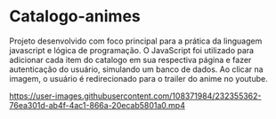 # Catalogo-animes


Projeto desenvolvido com foco principal para a prática da linguagem javascript e lógica de programação.
O JavaScript foi utilizado para adicionar cada item do catalogo em sua respectiva página e fazer autenticação do usuário, simulando um banco de dados.
Ao clicar na imagem, o usuário é redirecionado para o trailer do anime no youtube.






https://user-images.githubusercontent.com/108371984/232355362-76ea301d-ab4f-4ac1-866a-20ecab5801a0.mp4

